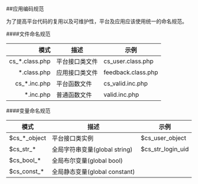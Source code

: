 
##应用编码规范

为了提高平台代码的复用以及可维护性，平台及应用应该使用统一的命名规范。

####文件命名规范

模式   | 描述 |示例
------:|-------|----
cs_*.class.php | 平台接口类文件  | cs_user.class.php
*.class.php    | 应用接口类文件  | feedback.class.php
cs_*.inc.php   | 平台函数文件    | cs_valid.inc.php
*.inc.php      | 普通函数文件    | valid.inc.php

####变量命名规范

模式  |描述 | 示例
-----|------|---
$cs_*_object | 平台接口类实例 | $cs_user_object
$cs_str_* | 全局字符串变量(global string) | $cs_str_login_uid
$cs_bool_* | 全局布尔变量(global bool) 
$cs_const_* | 全局静态变量(global constant)
